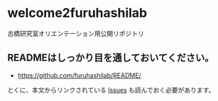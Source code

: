# welcome2furuhashilab
古橋研究室オリエンテーション用公開リポジトリ

## READMEはしっかり目を通しておいてください。
 * https://github.com/furuhashilab/README/

とくに、本文からリンクされている [Issues](https://github.com/furuhashilab/README/issues) も読んでおく必要があります。
